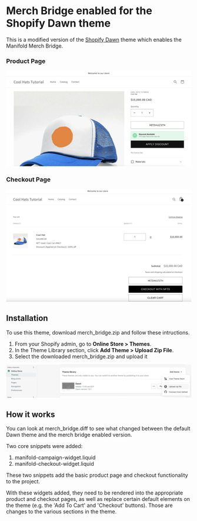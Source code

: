 # Merch Bridge enabled for the Shopify Dawn theme
This is a modified version of the [Shopify Dawn](https://themes.shopify.com/themes/dawn/styles/default) theme which enables the Manifold Merch Bridge.

### Product Page
<img src="screenshots/product_page.png" width="800" />

### Checkout Page
<img src="screenshots/checkout_page.png" width="800" />

## Installation
To use this theme, download merch_bridge.zip and follow these intructions.

1. From your Shopify admin, go to **Online Store > Themes**.
2. In the Theme Library section, click **Add Theme > Upload Zip File**.
3. Select the downloaded merch_bridge.zip and upload it

<img src="screenshots/instructions.png" width="800" />

## How it works
You can look at merch_bridge.diff to see what changed between the default Dawn theme and the merch bridge enabled version.

Two core snippets were added:
1. manifold-campaign-widget.liquid
2. manifold-checkout-widget.liquid

These two snippets add the basic product page and checkout functionality to the project.

With these widgets added, they need to be rendered into the appropriate product and checkout pages, as well as replace certain default elements on the theme (e.g. the 'Add To Cart' and 'Checkout' buttons).  Those are changes to the various sections in the theme.